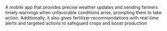 A mobile app that provides precise weather updates and sending farmers timely warnings when unfavorable conditions arise, prompting them to take action. Additionally, it also gives fertilizer recommendations with real-time alerts and targeted actions to safeguard crops and boost production
